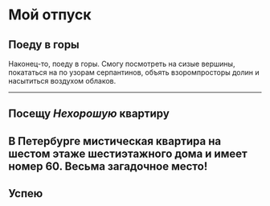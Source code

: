 # Мой отпуск

## Поеду в горы
Наконец-то, поеду в горы. Смогу посмотреть на сизые вершины, покататься на по узорам серпантинов, объять взоромпросторы долин и насытиться воздухом облаков.

---
## Посещу **_Нехорошую_ квартиру**
В Петербурге мистическая квартира на **шестом** этаже **шестиэтажного** дома и имеет номер **60**. Весьма загадочное место!
---
## Успею 